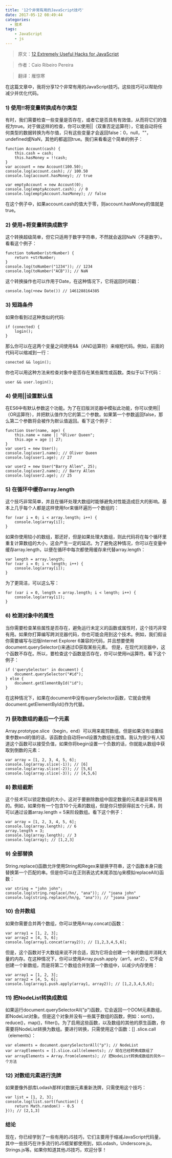 ```yaml
---
title: '12个非常有用的JavaScript技巧'
date: 2017-05-12 08:49:44
categories:
  - 技术
tags:
    - JavaScript
    - js
---
```


>原文：[12 Extremely Useful Hacks for JavaScript](https://blog.jscrambler.com/12-extremely-useful-hacks-for-javascript/?utm_source=tuicool&utm_medium=referral )

>作者：Caio Ribeiro Pereira

>翻译：雁惊寒

在这篇文章中，我将分享12个非常有用的JavaScript技巧。这些技巧可以帮助你减少并优化代码。

### 1) 使用!!将变量转换成布尔类型
有时，我们需要检查一些变量是否存在，或者它是否具有有效值，从而将它们的值视为true。对于做这样的检查，你可以使用||（双重否定运算符），它能自动将任何类型的数据转换为布尔值，只有这些变量才会返回false：0，null，""，undefined或NaN，其他的都返回true。我们来看看这个简单的例子：
```
function Account(cash) {  
    this.cash = cash;
    this.hasMoney = !!cash;
}
var account = new Account(100.50);  
console.log(account.cash); // 100.50  
console.log(account.hasMoney); // true

var emptyAccount = new Account(0);  
console.log(emptyAccount.cash); // 0  
console.log(emptyAccount.hasMoney); // false  

```
在这个例子中，如果account.cash的值大于零，则account.hasMoney的值就是true。

### 2) 使用+将变量转换成数字
这个转换超级简单，但它只适用于数字字符串，不然就会返回NaN（不是数字）。看看这个例子：

```
function toNumber(strNumber) {  
    return +strNumber;
}
console.log(toNumber("1234")); // 1234  
console.log(toNumber("ACB")); // NaN  
```
这个转换操作也可以作用于Date，在这种情况下，它将返回时间戳：

    console.log(+new Date()) // 1461288164385  

### 3) 短路条件
如果你看到过这种类似的代码:

```
if (conected) {  
    login();
}
```
那么你可以在这两个变量之间使用&&（AND运算符）来缩短代码。例如，前面的代码可以缩减到一行：

    conected && login();  
你也可以用这种方法来检查对象中是否存在某些属性或函数。类似于以下代码：

    user && user.login();

### 4) 使用||设置默认值
在ES6中有默认参数这个功能。为了在旧版浏览器中模拟此功能，你可以使用||（OR运算符），并把默认值作为它的第二个参数。如果第一个参数返回false，那么第二个参数将会被作为默认值返回。看下这个例子：

```
function User(name, age) {  
    this.name = name || "Oliver Queen";
    this.age = age || 27;
}
var user1 = new User();  
console.log(user1.name); // Oliver Queen  
console.log(user1.age); // 27

var user2 = new User("Barry Allen", 25);  
console.log(user2.name); // Barry Allen  
console.log(user2.age); // 25  
```

### 5) 在循环中缓存array.length
这个技巧非常简单，并且在循环处理大数组时能够避免对性能造成巨大的影响。基本上几乎每个人都是这样使用for来循环遍历一个数组的：

```
for (var i = 0; i < array.length; i++) {  
    console.log(array[i]);
}
```

如果你使用较小的数组，那还好，但是如果处理大数组，则此代码将在每个循环里重复计算数组的大小，这会产生一定的延迟。为了避免这种情况，你可以在变量中缓存array.length，以便在循环中每次都使用缓存来代替array.length：

```
var length = array.length;  
for (var i = 0; i < length; i++) {  
    console.log(array[i]);
}
```
为了更简洁，可以这么写：

```
for (var i = 0, length = array.length; i < length; i++) {  
    console.log(array[i]);
}
```

### 6) 检测对象中的属性
当你需要检查某些属性是否存在，避免运行未定义的函数或属性时，这个技巧非常有用。如果你打算编写跨浏览器代码，你也可能会用到这个技术。例如，我们假设你需要编写与旧版Internet Explorer 6兼容的代码，并且想要使用document.querySelector()来通过ID获取某些元素。 但是，在现代浏览器中，这个函数不存在。所以，要检查这个函数是否存在，你可以使用in运算符。看下这个例子：

```
if ('querySelector' in document) {  
    document.querySelector("#id");
} else {
    document.getElementById("id");
}
```
在这种情况下，如果在document中没有querySelector函数，它就会使用document.getElementById()作为代替。

### 7) 获取数组的最后一个元素
Array.prototype.slice（begin，end）可以用来裁剪数组。但是如果没有设置结束参数end的值的话，该函数会自动将end设置为数组长度值。我认为很少有人知道这个函数可以接受负值，如果你将begin设置一个负数的话，你就能从数组中获取到倒数的元素：

```
var array = [1, 2, 3, 4, 5, 6];  
console.log(array.slice(-1)); // [6]  
console.log(array.slice(-2)); // [5,6]  
console.log(array.slice(-3)); // [4,5,6]  
```
### 8) 数组截断
这个技术可以锁定数组的大小，这对于要删除数组中固定数量的元素是非常有用的。例如，如果你有一个包含10个元素的数组，但是你只想获得前五个元素，则可以通过设置array.length = 5来阶段数组。看下这个例子：

```
var array = [1, 2, 3, 4, 5, 6];  
console.log(array.length); // 6  
array.length = 3;  
console.log(array.length); // 3  
console.log(array); // [1,2,3]  
```
### 9) 全部替换
String.replace()函数允许使用String和Regex来替换字符串，这个函数本身只能替换第一个匹配的串。但是你可以在正则表达式末尾添加/g来模拟replaceAll()函数：

```
var string = "john john";  
console.log(string.replace(/hn/, "ana")); // "joana john"  
console.log(string.replace(/hn/g, "ana")); // "joana joana"  
```
### 10) 合并数组
如果你需要合并两个数组，你可以使用Array.concat()函数：

```
var array1 = [1, 2, 3];  
var array2 = [4, 5, 6];  
console.log(array1.concat(array2)); // [1,2,3,4,5,6];  
```
但是，这个函数对于大数组来说不并合适，因为它将会创建一个新的数组并消耗大量的内存。在这种情况下，你可以使用Array.push.apply（arr1，arr2），它不会创建一个新数组，而是将第二个数组合并到第一个数组中，以减少内存使用：

```
var array1 = [1, 2, 3];  
var array2 = [4, 5, 6];  
console.log(array1.push.apply(array1, array2)); // [1,2,3,4,5,6];  
```

### 11) 把NodeList转换成数组
如果运行document.querySelectorAll("p")函数，它会返回一个DOM元素数组，即NodeList对象。但是这个对象并没有一些属于数组的函数，例如：sort()，reduce()，map()，filter()。为了启用这些函数，以及数组的其他的原生函数，你需要将NodeList转换为数组。要进行转换，只需使用这个函数：[] .slice.call（elements）：

```
var elements = document.querySelectorAll("p"); // NodeList  
var arrayElements = [].slice.call(elements); // 现在已经转换成数组了
var arrayElements = Array.from(elements); // 把NodeList转换成数组的另外一个方法
```

### 12) 对数组元素进行洗牌
如果要像外部库Lodash那样对数据元素重新洗牌，只需使用这个技巧：

```
var list = [1, 2, 3];  
console.log(list.sort(function() {  
    return Math.random() - 0.5
})); // [2,1,3]
```
### 结论
现在，你已经学到了一些有用的JS技巧，它们主要用于缩减JavaScript代码量，其中一些技巧在许多流行的JS框架都使用到，如Lodash，Underscore.js，Strings.js等。如果你知道其他JS技巧，欢迎分享！
